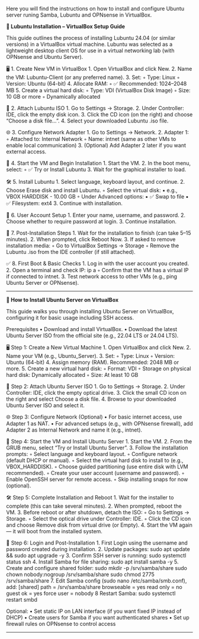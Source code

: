 Here you will find the instructions on how to install and configure Ubuntu server runing Samba, Lubuntu and OPNsense in VirtualBox.


**📘 Lubuntu Installation – VirtualBox Setup Guide**

This guide outlines the process of installing Lubuntu 24.04 (or similar versions) in a VirtualBox virtual machine. Lubuntu was selected as a lightweight desktop client OS for use in a virtual networking lab (with OPNsense and Ubuntu Server).

🖥️ 1. Create New VM in VirtualBox
    1. Open VirtualBox and click New.
    2. Name the VM: Lubuntu-Client (or any preferred name).
    3. Set:
        ◦ Type: Linux
        ◦ Version: Ubuntu (64-bit)
    4. Allocate RAM:
        ◦ ✅ Recommended: 1024–2048 MB
    5. Create a virtual hard disk:
        ◦ Type: VDI (VirtualBox Disk Image)
        ◦ Size: 10 GB or more
        ◦ Dynamically allocated

📀 2. Attach Lubuntu ISO
    1. Go to Settings → Storage.
    2. Under Controller: IDE, click the empty disk icon.
    3. Click the CD icon (on the right) and choose “Choose a disk file…”.
    4. Select your downloaded Lubuntu .iso file.

🌐 3. Configure Network Adapter
    1. Go to Settings → Network.
    2. Adapter 1:
        ◦ Attached to: Internal Network
        ◦ Name: intnet (same as other VMs to enable local communication)
    3. (Optional) Add Adapter 2 later if you want external access.

🚀 4. Start the VM and Begin Installation
    1. Start the VM.
    2. In the boot menu, select:
        ◦ ✅ Try or Install Lubuntu
    3. Wait for the graphical installer to load.

🛠️ 5. Install Lubuntu
    1. Select language, keyboard layout, and continue.
    2. Choose Erase disk and install Lubuntu.
        ◦ Select the virtual disk:
            ▪ e.g., VBOX HARDDISK - 10.00 GB
        ◦ Under Advanced options:
            ▪ ✅ Swap to file
            ▪ ✅ Filesystem: ext4
    3. Continue with installation.

👤 6. User Account Setup
    1. Enter your name, username, and password.
    2. Choose whether to require password at login.
    3. Continue installation.

💾 7. Post-Installation Steps
    1. Wait for the installation to finish (can take 5–15 minutes).
    2. When prompted, click Reboot Now.
    3. If asked to remove installation media:
        ◦ Go to VirtualBox Settings → Storage
        ◦ Remove the Lubuntu .iso from the IDE controller (if still attached).

✅ 8. First Boot & Basic Checks
    1. Log in with the user account you created.
    2. Open a terminal and check IP:
       ip a
        ◦ Confirm that the VM has a virtual IP if connected to intnet.
    3. Test network access to other VMs (e.g., ping Ubuntu Server or OPNsense).


---


**📘 How to Install Ubuntu Server on VirtualBox**

This guide walks you through installing Ubuntu Server on VirtualBox, configuring it for basic usage including SSH access.

Prerequisites
    • Download and install VirtualBox.
    • Download the latest Ubuntu Server ISO from the official site (e.g., 22.04 LTS or 24.04 LTS).

🖥️ Step 1: Create a New Virtual Machine
    1. Open VirtualBox and click New.
    2. Name your VM (e.g., Ubuntu_Server).
    3. Set:
        ◦ Type: Linux
        ◦ Version: Ubuntu (64-bit)
    4. Assign memory (RAM). Recommended: 2048 MB or more.
    5. Create a new virtual hard disk:
        ◦ Format: VDI
        ◦ Storage on physical hard disk: Dynamically allocated
        ◦ Size: At least 10 GB

📀 Step 2: Attach Ubuntu Server ISO
    1. Go to Settings → Storage.
    2. Under Controller: IDE, click the empty optical drive.
    3. Click the small CD icon on the right and select Choose a disk file.
    4. Browse to your downloaded Ubuntu Server ISO and select it.

🌐 Step 3: Configure Network (Optional)
    • For basic internet access, use Adapter 1 as NAT.
    • For advanced setups (e.g., with OPNsense firewall), add Adapter 2 as Internal Network and name it (e.g., intnet).

🚀 Step 4: Start the VM and Install Ubuntu Server
    1. Start the VM.
    2. From the GRUB menu, select “Try or Install Ubuntu Server”.
    3. Follow the installation prompts:
        ◦ Select language and keyboard layout.
        ◦ Configure network (default DHCP or manual).
        ◦ Select the virtual hard disk to install to (e.g., VBOX_HARDDISK).
        ◦ Choose guided partitioning (use entire disk with LVM recommended).
        ◦ Create your user account (username and password).
        ◦ Enable OpenSSH server for remote access.
        ◦ Skip installing snaps for now (optional).

🛠️ Step 5: Complete Installation and Reboot
    1. Wait for the installer to complete (this can take several minutes).
    2. When prompted, reboot the VM.
    3. Before reboot or after shutdown, detach the ISO:
        ◦ Go to Settings → Storage.
        ◦ Select the optical drive under Controller: IDE.
        ◦ Click the CD icon and choose Remove disk from virtual drive (or Empty).
    4. Start the VM again — it will boot from the installed system.

👤 Step 6: Login and Post-Installation
    1. First Login using the username and password created during installation.
    2. Update packages:
      sudo apt update && sudo apt upgrade -y
    3. Confirm SSH server is running:
       sudo systemctl status ssh
    4. Install Samba for file sharing:
       sudo apt install samba -y
    5. Create and configure shared folder:
       sudo mkdir -p /srv/samba/share
       sudo chown nobody:nogroup /srv/samba/share
       sudo chmod 2775 /srv/samba/share
    7. Edit Samba config (sudo nano /etc/samba/smb.conf), add:
       [shared]
         path = /srv/samba/share
         browseable = yes
         read only = no
         guest ok = yes
         force user = nobody
    8  Restart Samba:
       sudo systemctl restart smbd

Optional:
    • Set static IP on LAN interface (if you want fixed IP instead of DHCP)
    • Create users for Samba if you want authenticated shares
    • Set up firewall rules on OPNsense to control access


---





